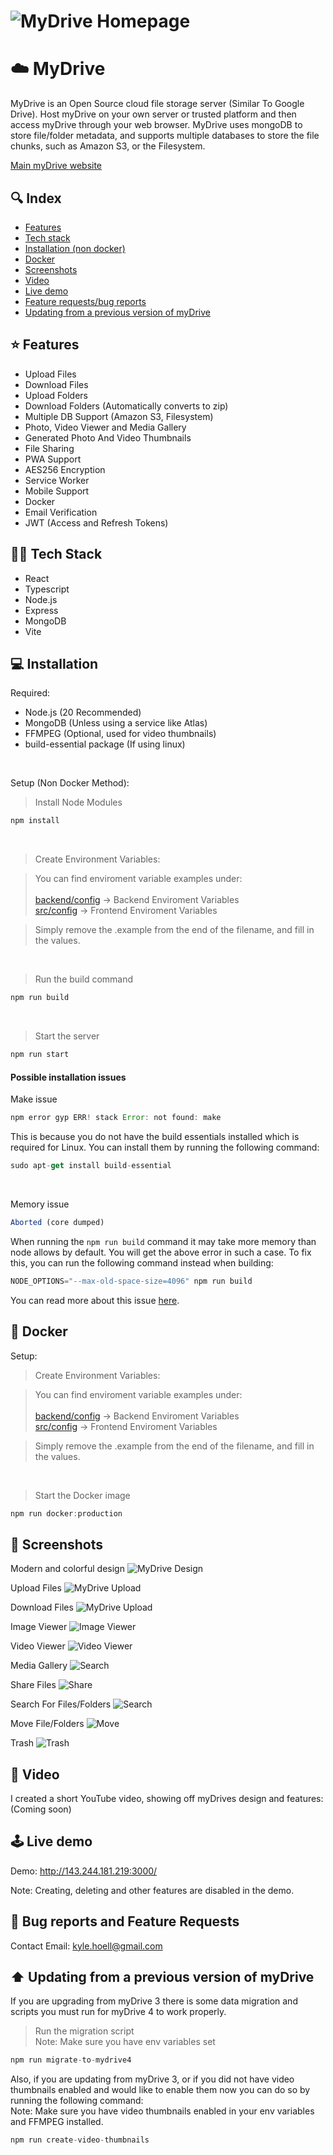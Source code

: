 # ![MyDrive Homepage](github_images/homepage.png)

# ☁️ MyDrive

MyDrive is an Open Source cloud file storage server (Similar To Google Drive). Host myDrive on your own server or trusted platform and then access myDrive through your web browser. MyDrive uses mongoDB to store file/folder metadata, and supports multiple databases to store the file chunks, such as Amazon S3, or the Filesystem.

[Main myDrive website](https://mydrive-storage.com/)

## 🔍 Index

- [Features](#features)
- [Tech stack](#tech-stack)
- [Installation (non docker)](#installation)
- [Docker](#docker)
- [Screenshots](#screenshots)
- [Video](#video)
- [Live demo](#live-demo)
- [Feature requests/bug reports](#bugs)
- [Updating from a previous version of myDrive](#updating)

<span id="features"></span>

## ⭐️ Features

- Upload Files
- Download Files
- Upload Folders
- Download Folders (Automatically converts to zip)
- Multiple DB Support (Amazon S3, Filesystem)
- Photo, Video Viewer and Media Gallery
- Generated Photo And Video Thumbnails
- File Sharing
- PWA Support
- AES256 Encryption
- Service Worker
- Mobile Support
- Docker
- Email Verification
- JWT (Access and Refresh Tokens)

<span id="tech-stack"></span>

## 👨‍🔬 Tech Stack

- React
- Typescript
- Node.js
- Express
- MongoDB
- Vite

<span id="installation"></span>

## 💻 Installation

Required:

- Node.js (20 Recommended)
- MongoDB (Unless using a service like Atlas)
- FFMPEG (Optional, used for video thumbnails)
- build-essential package (If using linux)

<br/>

Setup (Non Docker Method):

> Install Node Modules

```javascript
npm install
```

<br>

> Create Environment Variables:

> You can find enviroment variable examples under: <br />  
> [backend/config](backend/config) -> Backend Enviroment Variables  
> [src/config](src/config) -> Frontend Enviroment Variables

> Simply remove the .example from the end of the filename, and fill in the values.

<br />

> Run the build command

```javascript
npm run build
```

<br />

> Start the server

```javascript
npm run start
```

#### Possible installation issues

Make issue

```javascript
npm error gyp ERR! stack Error: not found: make
```

This is because you do not have the build essentials installed which is required for Linux. You can install them by running the following command:

```javascript
sudo apt-get install build-essential
```

<br/>

Memory issue

```javascript
Aborted (core dumped)
```

When running the `npm run build` command it may take more memory than node allows by default. You will get the above error in such a case. To fix this, you can run the following command instead when building:

```javascript
NODE_OPTIONS="--max-old-space-size=4096" npm run build
```

You can read more about this issue [here](https://stackoverflow.com/questions/38558989/node-js-heap-out-of-memory).

<span id="docker"></span>

## 🐳 Docker

Setup:

> Create Environment Variables:

> You can find enviroment variable examples under: <br />  
> [backend/config](backend/config) -> Backend Enviroment Variables  
> [src/config](src/config) -> Frontend Enviroment Variables

> Simply remove the .example from the end of the filename, and fill in the values.

<br />

> Start the Docker image

```javascript
npm run docker:production
```

<span id="screenshots"></span>

## 📸 Screenshots

Modern and colorful design
![MyDrive Design](github_images/homepage.png)

Upload Files
![MyDrive Upload](github_images/upload.png)

Download Files
![MyDrive Upload](github_images/download.png)

Image Viewer
![Image Viewer](github_images/image-viewer.png)

Video Viewer
![Video Viewer](github_images/video-viewer.png)

Media Gallery
![Search](github_images/media-viewer.png)

Share Files
![Share](github_images/share.png)

Search For Files/Folders
![Search](github_images/search.png)

Move File/Folders
![Move](github_images/move.png)

Trash
![Trash](github_images/trash.png)

<span id="video"></span>

## 🎥 Video

I created a short YouTube video, showing off myDrives design and features: (Coming soon)

<span id="live-demo"></span>

## 🕹️ Live demo

Demo: http://143.244.181.219:3000/

Note: Creating, deleting and other features are disabled in the demo.

<span id="bugs"></span>

## 👾 Bug reports and Feature Requests

Contact Email: kyle.hoell@gmail.com

<span id="updating"></span>

## ⬆️ Updating from a previous version of myDrive

If you are upgrading from myDrive 3 there is some data migration and scripts you must run for myDrive 4 to work properly.

> Run the migration script <br />
> Note: Make sure you have env variables set

```javascript
npm run migrate-to-mydrive4
```

Also, if you are updating from myDrive 3, or if you did not have video thumbnails enabled and would like to enable them now you can do so by running the following command:<br />
Note: Make sure you have video thumbnails enabled in your env variables and FFMPEG installed.

```javascript
npm run create-video-thumbnails
```
